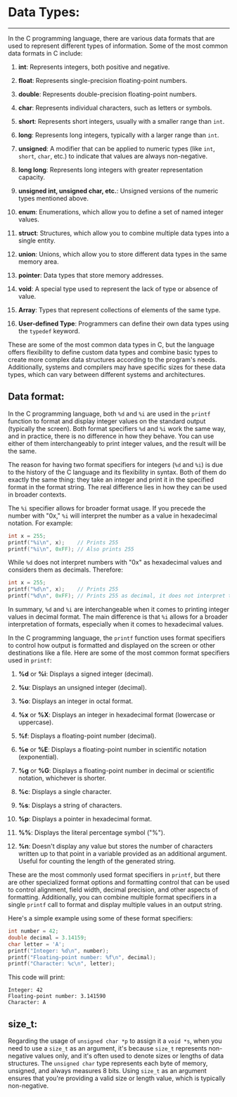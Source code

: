 # Data Types:
-------------

In the C programming language, there are various data formats that are used to represent different types of information. Some of the most common data formats in C include:

1. **int**: Represents integers, both positive and negative.

2. **float**: Represents single-precision floating-point numbers.

3. **double**: Represents double-precision floating-point numbers.

4. **char**: Represents individual characters, such as letters or symbols.

5. **short**: Represents short integers, usually with a smaller range than `int`.

6. **long**: Represents long integers, typically with a larger range than `int`.

7. **unsigned**: A modifier that can be applied to numeric types (like `int`, `short`, `char`, etc.) to indicate that values are always non-negative.

8. **long long**: Represents long integers with greater representation capacity.

9. **unsigned int, unsigned char, etc.**: Unsigned versions of the numeric types mentioned above.

10. **enum**: Enumerations, which allow you to define a set of named integer values.

11. **struct**: Structures, which allow you to combine multiple data types into a single entity.

12. **union**: Unions, which allow you to store different data types in the same memory area.

13. **pointer**: Data types that store memory addresses.

14. **void**: A special type used to represent the lack of type or absence of value.

15. **Array**: Types that represent collections of elements of the same type.

16. **User-defined Type**: Programmers can define their own data types using the `typedef` keyword.

These are some of the most common data types in C, but the language offers flexibility to define custom data types and combine basic types to create more complex data structures according to the program's needs. Additionally, systems and compilers may have specific sizes for these data types, which can vary between different systems and architectures.

Data format:
------------

In the C programming language, both `%d` and `%i` are used in the `printf` function to format and display integer values on the standard output (typically the screen). Both format specifiers `%d` and `%i` work the same way, and in practice, there is no difference in how they behave. You can use either of them interchangeably to print integer values, and the result will be the same.

The reason for having two format specifiers for integers (`%d` and `%i`) is due to the history of the C language and its flexibility in syntax. Both of them do exactly the same thing: they take an integer and print it in the specified format in the format string. The real difference lies in how they can be used in broader contexts.

The `%i` specifier allows for broader format usage. If you precede the number with "0x," `%i` will interpret the number as a value in hexadecimal notation. For example:

```c
int x = 255;
printf("%i\n", x);    // Prints 255
printf("%i\n", 0xFF); // Also prints 255
```

While `%d` does not interpret numbers with "0x" as hexadecimal values and considers them as decimals. Therefore:

```c
int x = 255;
printf("%d\n", x);    // Prints 255
printf("%d\n", 0xFF); // Prints 255 as decimal, it does not interpret the 0x
```

In summary, `%d` and `%i` are interchangeable when it comes to printing integer values in decimal format. The main difference is that `%i` allows for a broader interpretation of formats, especially when it comes to hexadecimal values.

In the C programming language, the `printf` function uses format specifiers to control how output is formatted and displayed on the screen or other destinations like a file. Here are some of the most common format specifiers used in `printf`:

1. **%d** or **%i**: Displays a signed integer (decimal).

2. **%u**: Displays an unsigned integer (decimal).

3. **%o**: Displays an integer in octal format.

4. **%x** or **%X**: Displays an integer in hexadecimal format (lowercase or uppercase).

5. **%f**: Displays a floating-point number (decimal).

6. **%e** or **%E**: Displays a floating-point number in scientific notation (exponential).

7. **%g** or **%G**: Displays a floating-point number in decimal or scientific notation, whichever is shorter.

8. **%c**: Displays a single character.

9. **%s**: Displays a string of characters.

10. **%p**: Displays a pointer in hexadecimal format.

11. **%%**: Displays the literal percentage symbol ("%").

12. **%n**: Doesn't display any value but stores the number of characters written up to that point in a variable provided as an additional argument. Useful for counting the length of the generated string.

These are the most commonly used format specifiers in `printf`, but there are other specialized format options and formatting control that can be used to control alignment, field width, decimal precision, and other aspects of formatting. Additionally, you can combine multiple format specifiers in a single `printf` call to format and display multiple values in an output string.

Here's a simple example using some of these format specifiers:

```c
int number = 42;
double decimal = 3.14159;
char letter = 'A';
printf("Integer: %d\n", number);
printf("Floating-point number: %f\n", decimal);
printf("Character: %c\n", letter);
```

This code will print:

```
Integer: 42
Floating-point number: 3.141590
Character: A
```

size_t:
-------

Regarding the usage of `unsigned char *p` to assign it a `void *s`, when you need to use a `size_t` as an argument, it's because `size_t` represents non-negative values only, and it's often used to denote sizes or lengths of data structures. The `unsigned char` type represents each byte of memory, unsigned, and always measures 8 bits. Using `size_t` as an argument ensures that you're providing a valid size or length value, which is typically non-negative.
